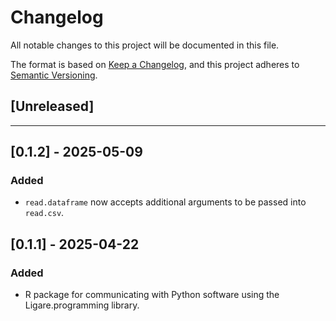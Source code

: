 # Changelog

All notable changes to this project will be documented in this file.

The format is based on [Keep a Changelog](https://keepachangelog.com/en/1.1.0/),
and this project adheres to [Semantic Versioning](https://semver.org/spec/v2.0.0.html).

## [Unreleased]

---

## [0.1.2] - 2025-05-09

### Added

- `read.dataframe` now accepts additional arguments to be passed into `read.csv`.


## [0.1.1] - 2025-04-22

### Added

- R package for communicating with Python software using the Ligare.programming library.
